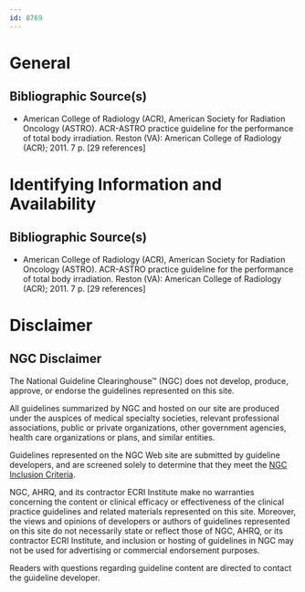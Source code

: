 ```yaml
---
id: 8769
---
```


# General

## Bibliographic Source(s)

- American College of Radiology (ACR), American Society for Radiation Oncology (ASTRO). ACR-ASTRO practice guideline for the performance of total body irradiation. Reston (VA): American College of Radiology (ACR); 2011. 7 p. [29 references]

# Identifying Information and Availability

## Bibliographic Source(s)

- American College of Radiology (ACR), American Society for Radiation Oncology (ASTRO). ACR-ASTRO practice guideline for the performance of total body irradiation. Reston (VA): American College of Radiology (ACR); 2011. 7 p. [29 references]

# Disclaimer

## NGC Disclaimer

The National Guideline Clearinghouse™ (NGC) does not develop, produce, approve, or endorse the guidelines represented on this site.

All guidelines summarized by NGC and hosted on our site are produced under the auspices of medical specialty societies, relevant professional associations, public or private organizations, other government agencies, health care organizations or plans, and similar entities.

Guidelines represented on the NGC Web site are submitted by guideline developers, and are screened solely to determine that they meet the [NGC Inclusion Criteria](/help-and-about/summaries/inclusion-criteria).

NGC, AHRQ, and its contractor ECRI Institute make no warranties concerning the content or clinical efficacy or effectiveness of the clinical practice guidelines and related materials represented on this site. Moreover, the views and opinions of developers or authors of guidelines represented on this site do not necessarily state or reflect those of NGC, AHRQ, or its contractor ECRI Institute, and inclusion or hosting of guidelines in NGC may not be used for advertising or commercial endorsement purposes.

Readers with questions regarding guideline content are directed to contact the guideline developer.

